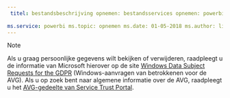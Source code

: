 ```yaml
---
 titel: bestandsbeschrijving opnemen: bestandsservices opnemen: powerbi-auteur: eross-msft
 
ms.service: powerbi ms.topic: opnemen ms.date: 01-05-2018 ms.author: lizross ms.custom: bestand opnemen
---
```


>[!Note]
>Als u graag persoonlijke gegevens wilt bekijken of verwijderen, raadpleegt u de informatie van Microsoft hierover op de site [Windows Data Subject Requests for the GDPR](https://docs.microsoft.com/microsoft-365/compliance/gdpr-dsr-windows) (Windows-aanvragen van betrokkenen voor de AVG). Als u op zoek bent naar algemene informatie over de AVG, raadpleegt u het [AVG-gedeelte van Service Trust Portal](https://servicetrust.microsoft.com/ViewPage/GDPRGetStarted).